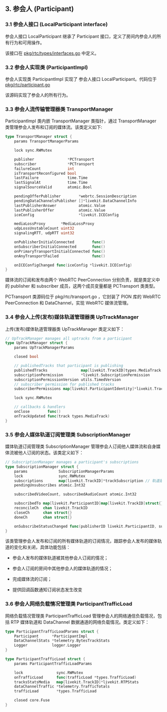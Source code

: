 ## 3. 参会人 (Participant)

### 3.1 参会人接口 (LocalParticipant interface)

参会人接口 LocalParticipant 继承了 Participant 接口，定义了房间内参会人的所有行为和可用操作。

该接口在 [pkg/rtc/types/interfaces.go](https://github.com/livekit/livekit/blob/master/pkg/rtc/types/interfaces.go#L294) 中定义。

### 3.2 参会人实现类 (ParticipantImpl)

参会人实现类 ParticipantImpl 实现了 参会人接口 LocalParticipant。代码位于 [pkg/rtc/participant.go](https://github.com/livekit/livekit/blob/master/pkg/rtc/participant.go#L140)

该源码实现了参会人的所有行为。

### 3.3 参会人流传输管理器类 TransportManager

ParticipantImpl 类内嵌 TransportManager 类指针，通过 TransportManager 类管理参会人发布和订阅的媒体流。该类定义如下:

```go
type TransportManager struct {
    params TransportManagerParams

    lock sync.RWMutex

    publisher               *PCTransport
    subscriber              *PCTransport
    failureCount            int
    isTransportReconfigured bool
    lastFailure             time.Time
    lastSignalAt            time.Time
    signalSourceValid       atomic.Bool

    pendingOfferPublisher        *webrtc.SessionDescription
    pendingDataChannelsPublisher []*livekit.DataChannelInfo
    lastPublisherAnswer          atomic.Value
    lastPublisherOffer           atomic.Value
    iceConfig                    *livekit.ICEConfig

    mediaLossProxy       *MediaLossProxy
    udpLossUnstableCount uint32
    signalingRTT, udpRTT uint32

    onPublisherInitialConnected        func()
    onSubscriberInitialConnected       func()
    onPrimaryTransportInitialConnected func()
    onAnyTransportFailed               func()

    onICEConfigChanged func(iceConfig *livekit.ICEConfig)
}
```

媒体流的订阅和发布由两个 WebRTC PeerConnection 分别负责，就是类定义中的 publisher 和 subscriber 成员，这两个成员变量都是 PCTransport 类类型。

PCTransport 类源码位于 pkg/rtc/transport.go ，它封装了 PION 库的 WebRTC PeerConnection 和 DataChannel，实现 WebRTC 媒体流管理。

### 3.4 参会人上传(发布)媒体轨道管理器类 UpTrackManager

上传(发布)媒体轨道管理器类 UpTrackManager 类定义如下：

```go
// UpTrackManager manages all uptracks from a participant
type UpTrackManager struct {
    params UpTrackManagerParams

    closed bool

    // publishedTracks that participant is publishing
    publishedTracks               map[livekit.TrackID]types.MediaTrack
    subscriptionPermission        *livekit.SubscriptionPermission
    subscriptionPermissionVersion utils.TimedVersion
    // subscriber permission for published tracks
    subscriberPermissions map[livekit.ParticipantIdentity]*livekit.TrackPermission // subscriberIdentity => *livekit.TrackPermission

    lock sync.RWMutex

    // callbacks & handlers
    onClose        func()
    onTrackUpdated func(track types.MediaTrack)
}
```

### 3.5 参会人媒体轨道订阅管理类 SubscriptionManager

媒体轨道订阅管理类 SubscriptionManager 管理参会人订阅他人媒体流和自身媒体流被他人订阅的状态。该类定义如下：

```go
// SubscriptionManager manages a participant's subscriptions
type SubscriptionManager struct {
    params              SubscriptionManagerParams
    lock                sync.RWMutex
    subscriptions       map[livekit.TrackID]*trackSubscription // 轨道是订阅的情况
    pendingUnsubscribes atomic.Int32

    subscribedVideoCount, subscribedAudioCount atomic.Int32

    subscribedTo map[livekit.ParticipantID]map[livekit.TrackID]struct{} // 订阅的他人轨道
    reconcileCh  chan livekit.TrackID
    closeCh      chan struct{}
    doneCh       chan struct{}

    onSubscribeStatusChanged func(publisherID livekit.ParticipantID, subscribed bool)
}
```

该类管理参会人发布和订阅的所有媒体轨道的订阅情况，跟踪参会人发布的媒体轨道的变化和关闭，具体功能包括：

- 参会人发布的媒体轨道被其他参会人订阅的情况；

- 参会人订阅的房间中其他参会人的媒体轨道的情况；

- 完成媒体流的订阅；

- 提供回调函数通知订阅状态发生改变

### 3.6 参会人网络负载情况管理类 ParticipantTrafficLoad

网络负载情况管理类 ParticipantTrafficLoad 管理参会人的网络通信负载情况，包括 RTP 媒体轨道和 DataChannel 数据通道的网络负载情况。类定义如下：

```go
type ParticipantTrafficLoadParams struct {
    Participant      *ParticipantImpl
    DataChannelStats *telemetry.BytesTrackStats
    Logger           logger.Logger
}

type ParticipantTrafficLoad struct {
    params ParticipantTrafficLoadParams

    lock               sync.RWMutex
    onTrafficLoad      func(trafficLoad *types.TrafficLoad)
    tracksStatsMedia   map[livekit.TrackID]*livekit.RTPStats
    dataChannelTraffic *telemetry.TrafficTotals
    trafficLoad        *types.TrafficLoad

    closed core.Fuse
}
```


